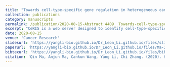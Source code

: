 ```yaml
---
title: "Towards cell-type-specific gene regulation in heterogeneous cancer cells"
collection: publications
category: manuscripts
permalink: /publication/2020-08-15-Abstract 4409_ Towards-cell-type-speci
excerpt: "CeRIS is a web server designed to identify cell-type-specific alternative regulons (ARs)—groups of chromatin-accessible genes co-regulated by the same transcription regulator (TR)—based on single-cell RNA-Seq data. Unlike conventional regulons, ARs reflect regulatory heterogeneity across cell types, a key factor in cancer evolution and drug response. CeRIS integrates data preprocessing, gene signal modeling, cell clustering, biclustering, motif analysis, and TR mapping to predict ARs. Benchmarking on 30+ datasets shows CeRIS outperforms existing tools in identifying cell-type-specific regulons. Applications to multiple myeloma and human lung data demonstrate its power in discovering oncogenic regulators and mapping heterogeneous gene regulatory landscapes."
date: 2020-08-15
venue: 'Cancer Research'
slidesurl: 'https://yangli-bio.github.io/Dr_Leon_Li.github.io/files/slides1.pdf'
paperurl: 'https://yangli-bio.github.io/Dr_Leon_Li.github.io/files/Ma-2020-Abstract 4409_ Towards-cell-type-speci.pdf'
bibtexurl: 'https://yangli-bio.github.io/Dr_Leon_Li.github.io/files/bibtex1.bib'
citation: 'Qin Ma, Anjun Ma, Cankun Wang, Yang Li, Chi Zhang. (2020). &quot;Towards cell-type-specific gene regulation in heterogeneous cancer cells.&quot; <i>Cancer Research</i>. 80(16_Supplement).'
---
```

